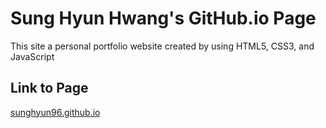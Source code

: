 # Sung Hyun Hwang's GitHub.io Page

This site a personal portfolio website created by using HTML5, CSS3, and JavaScript

## Link to Page

[sunghyun96.github.io](https://sunghyun96.guthub.io)
